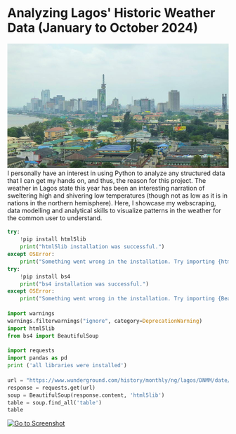 # Analyzing Lagos' Historic Weather Data (January to October 2024)
![](lagos.jpg)
I personally have an interest in using Python to analyze any structured data that I can get my hands on, and thus, the reason for this project. The weather in Lagos state this year has been an interesting narration of sweltering high and shivering low temperatures (though not as low as it is in nations in the northern hemisphere). Here, I showcase my webscraping, data modelling and analytical skills to visualize patterns in the weather for the common user to understand. 
```python
try:
    !pip install html5lib
    print("html5lib installation was successful.")
except OSError:
    print("Something went wrong in the installation. Try importing {html5lib} to make sure it was successfully installed.")
try:
    !pip install bs4
    print("bs4 installation was successful.")
except OSError:
    print("Something went wrong in the installation. Try importing {BeautifulSoup} to make sure it was successfully installed.")

import warnings
warnings.filterwarnings("ignore", category=DeprecationWarning)
import html5lib
from bs4 import BeautifulSoup

import requests
import pandas as pd
print ('all libraries were installed')

url = "https://www.wunderground.com/history/monthly/ng/lagos/DNMM/date/2024-1" 
response = requests.get(url)
soup = BeautifulSoup(response.content, 'html5lib')
table = soup.find_all('table') 
table
```
[![Go to Screenshot](https://via.placeholder.com/150x50.png?text=Go+to+Screenshot)](libraries.png.png)

